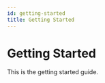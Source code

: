 ```yaml
---
id: getting-started
title: Getting Started
---
```


# Getting Started

This is the getting started guide.
